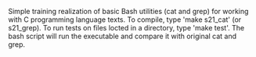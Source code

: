 Simple training realization of basic Bash utilities (cat and grep) for working with C programming language texts.
To compile, type 'make s21_cat' (or s21_grep). To run tests on files locted in a directory, type 'make test'. The bash script will
run the executable and compare it with original cat and grep.
